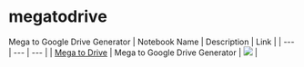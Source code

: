# megatodrive
Mega to Google Drive Generator
| Notebook Name | Description | Link |
| --- | --- | --- |
| [Mega to Drive](https://github.com/sevunk/megatodrive) | Mega to Google Drive Generator | [![](https://img.shields.io/static/v1?message=Open%20in%20Colab&logo=googlecolab&labelColor=5c5c5c&color=0f80c1&label=%20&style=flat)](https://colab.research.google.com/github/sevunk/megatodrive/blob/main/megatodrive.ipynb) |
